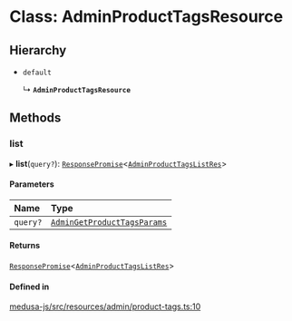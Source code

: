 # Class: AdminProductTagsResource

## Hierarchy

- `default`

  ↳ **`AdminProductTagsResource`**

## Methods

### list

▸ **list**(`query?`): [`ResponsePromise`](../modules/internal.md#responsepromise)<[`AdminProductTagsListRes`](../modules/internal-14.md#adminproducttagslistres)\>

#### Parameters

| Name | Type |
| :------ | :------ |
| `query?` | [`AdminGetProductTagsParams`](internal-14.AdminGetProductTagsParams.md) |

#### Returns

[`ResponsePromise`](../modules/internal.md#responsepromise)<[`AdminProductTagsListRes`](../modules/internal-14.md#adminproducttagslistres)\>

#### Defined in

[medusa-js/src/resources/admin/product-tags.ts:10](https://github.com/medusajs/medusa/blob/e38dd7f6/packages/medusa-js/src/resources/admin/product-tags.ts#L10)
